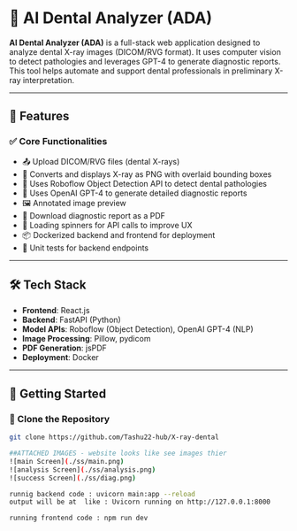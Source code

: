 # 🦷 AI Dental Analyzer (ADA)

**AI Dental Analyzer (ADA)** is a full-stack web application designed to analyze dental X-ray images (DICOM/RVG format). It uses computer vision to detect pathologies and leverages GPT-4 to generate diagnostic reports. This tool helps automate and support dental professionals in preliminary X-ray interpretation.

---

## 📁 Features

### ✅ Core Functionalities
- 📤 Upload DICOM/RVG files (dental X-rays)
- 📸 Converts and displays X-ray as PNG with overlaid bounding boxes
- 🧠 Uses Roboflow Object Detection API to detect dental pathologies
- 📑 Uses OpenAI GPT-4 to generate detailed diagnostic reports
- 🖼️ Annotated image preview
- 📄 Download diagnostic report as a PDF
- 🔄 Loading spinners for API calls to improve UX
- 📦 Dockerized backend and frontend for deployment
- 🧪 Unit tests for backend endpoints

---

## 🛠️ Tech Stack

- **Frontend**: React.js
- **Backend**: FastAPI (Python)
- **Model APIs**: Roboflow (Object Detection), OpenAI GPT-4 (NLP)
- **Image Processing**: Pillow, pydicom
- **PDF Generation**: jsPDF
- **Deployment**: Docker

---

## 🚀 Getting Started

### 📂 Clone the Repository

```bash
git clone https://github.com/Tashu22-hub/X-ray-dental

##ATTACHED IMAGES - website looks like see images thier 
![main Screen](./ss/main.png)
![analysis Screen](./ss/analysis.png)
![success Screen](./ss/diag.png)

runnig backend code : uvicorn main:app --reload
output will be at  like : Uvicorn running on http://127.0.0.1:8000

running frontend code : npm run dev


